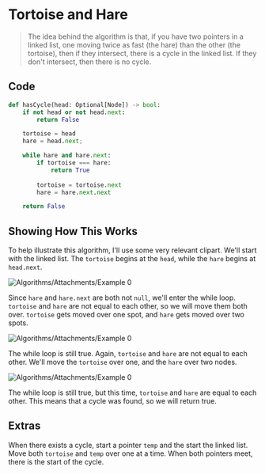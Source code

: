 
# Tortoise and Hare

> The idea behind the algorithm is that, if you have two pointers in a linked list, one moving twice as fast (the hare) than the other (the tortoise), then if they intersect, there is a cycle in the linked list. If they don't intersect, then there is no cycle.


## Code

```Python
def hasCycle(head: Optional[Node]) -> bool:
	if not head or not head.next:
		return False

	tortoise = head
	hare = head.next;

	while hare and hare.next:
	    if tortoise === hare:
		    return True
    
	    tortoise = tortoise.next
	    hare = hare.next.next

	return False
```


## Showing How This Works

To help illustrate this algorithm, I'll use some very relevant clipart. We'll start with the linked list. The `tortoise` begins at the `head`, while the `hare` begins at `head.next`.

![Algorithms/Attachments/Example 0](tortoise-and-hare-example_0.png)

Since `hare` and `hare.next` are both not `null`, we'll enter the while loop. `tortoise` and `hare` are not equal to each other, so we will move them both over. `tortoise` gets moved over one spot, and `hare` gets moved over two spots.

![Algorithms/Attachments/Example 0](tortoise-and-hare-example_1.png)

The while loop is still true. Again, `tortoise` and `hare` are not equal to each other. We'll move the `tortoise` over one, and the `hare` over two nodes.

![Algorithms/Attachments/Example 0](tortoise-and-hare-example_2.png)

The while loop is still true, but this time, `tortoise` and `hare` are equal to each other. This means that a cycle was found, so we will return true.


## Extras

When there exists a cycle, start a pointer `temp` and the start the linked list. Move both `tortoise` and `temp` over one at a time. When both pointers meet, there is the start of the cycle.
